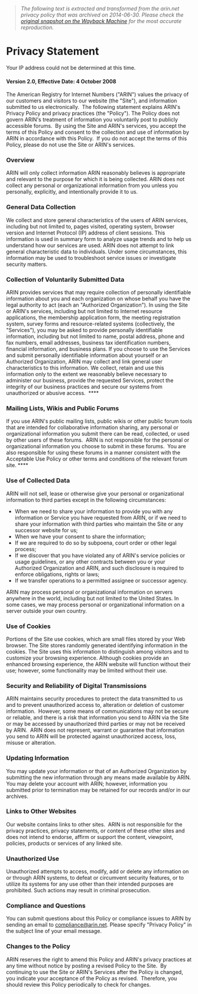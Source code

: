 > *The following text is extracted and transformed from the arin.net privacy policy that was archived on 2014-06-30. Please check the [original snapshot on the Wayback Machine](https://web.archive.org/web/20140630230212id_/https%3A//www.arin.net/privacy.html) for the most accurate reproduction.*

# Privacy Statement

Your IP address could not be determined at this time.

#### Version 2.0, Effective Date: 4 October 2008

The American Registry for Internet Numbers ("ARIN") values the privacy of our customers and visitors to our website (the "Site"), and information submitted to us electronically.  The following statement explains ARIN's Privacy Policy and privacy practices (the "Policy"). The Policy does not govern ARIN's treatment of information you voluntarily post to publicly accessible forums.  By using the Site and ARIN's services, you accept the terms of this Policy and consent to the collection and use of information by ARIN in accordance with this Policy.  If you do not accept the terms of this Policy, please do not use the Site or ARIN's services. 

### Overview

ARIN will only collect information ARIN reasonably believes is appropriate and relevant to the purpose for which it is being collected. ARIN does not collect any personal or organizational information from you unless you personally, explicitly, and intentionally provide it to us.

### General Data Collection

We collect and store general characteristics of the users of ARIN services, including but not limited to, pages visited, operating system, browser version and Internet Protocol (IP) address of client sessions. This information is used in summary form to analyze usage trends and to help us understand how our services are used. ARIN does not attempt to link general characteristic data to individuals. Under some circumstances, this information may be used to troubleshoot service issues or investigate security matters.

### Collection of Voluntarily Submitted Data

ARIN provides services that may require collection of personally identifiable information about you and each organization on whose behalf you have the legal authority to act (each an "Authorized Organization"). In using the Site or ARIN's services, including but not limited to Internet resource applications, the membership application form, the meeting registration system, survey forms and resource-related systems (collectively, the "Services"), you may be asked to provide personally identifiable information, including but not limited to name, postal address, phone and fax numbers, email addresses, business tax identification numbers, financial information, and business plans. If you choose to use the Services and submit personally identifiable information about yourself or an Authorized Organization, ARIN may collect and link general user characteristics to this information. We collect, retain and use this information only to the extent we reasonably believe necessary to administer our business, provide the requested Services, protect the integrity of our business practices and secure our systems from unauthorized or abusive access.  ****

### Mailing Lists, Wikis and Public Forums 

If you use ARIN's public mailing lists, public wikis or other public forum tools that are intended for collaborative information sharing, any personal or organizational information you submit there can be read, collected, or used by other users of these forums.  ARIN is not responsible for the personal or organizational information you choose to submit in these forums.  You are also responsible for using these forums in a manner consistent with the Acceptable Use Policy or other terms and conditions of the relevant forum site. ****

### Use of Collected Data

ARIN will not sell, lease or otherwise give your personal or organizational information to third parties except in the following circumstances:

  * When we need to share your information to provide you with any information or Service you have requested from ARIN, or if we need to share your information with third parties who maintain the Site or any successor website for us;
  * When we have your consent to share the information;
  * If we are required to do so by subpoena, court order or other legal process;
  * If we discover that you have violated any of ARIN's service policies or usage guidelines, or any other contracts between you or your Authorized Organization and ARIN, and such disclosure is required to enforce obligations, rights or laws;
  * If we transfer operations to a permitted assignee or successor agency. 



ARIN may process personal or organizational information on servers anywhere in the world, including but not limited to the United States. In some cases, we may process personal or organizational information on a server outside your own country.

### Use of Cookies

Portions of the Site use cookies, which are small files stored by your Web browser. The Site stores randomly generated identifying information in the cookies. The Site uses this information to distinguish among visitors and to customize your browsing experience. Although cookies provide an enhanced browsing experience, the ARIN website will function without their use; however, some functionality may be limited without their use.

### Security and Reliability of Digital Transmissions

ARIN maintains security procedures to protect the data transmitted to us and to prevent unauthorized access to, alteration or deletion of customer information.  However, some means of communications may not be secure or reliable, and there is a risk that information you send to ARIN via the Site or may be accessed by unauthorized third parties or may not be received by ARIN.  ARIN does not represent, warrant or guarantee that information you send to ARIN will be protected against unauthorized access, loss, misuse or alteration.

### Updating Information 

You may update your information or that of an Authorized Organization by submitting the new information through any means made available by ARIN.  You may delete your account with ARIN; however, information you submitted prior to termination may be retained for our records and/or in our archives.

### Links to Other Websites 

Our website contains links to other sites.  ARIN is not responsible for the privacy practices, privacy statements, or content of these other sites and does not intend to endorse, affirm or support the content, viewpoint, policies, products or services of any linked site.

### Unauthorized Use

Unauthorized attempts to access, modify, add or delete any information on or through ARIN systems, to defeat or circumvent security features, or to utilize its systems for any use other than their intended purposes are prohibited. Such actions may result in criminal prosecution.

### Compliance and Questions

You can submit questions about this Policy or compliance issues to ARIN by sending an email to [compliance@arin.net](mailto:compliance@arin.net). Please specify "Privacy Policy" in the subject line of your email message.

### Changes to the Policy

ARIN reserves the right to amend this Policy and ARIN's privacy practices at any time without notice by posting a revised Policy to the Site.  By continuing to use the Site or ARIN's Services after the Policy is changed, you indicate your acceptance of the Policy as revised.  Therefore, you should review this Policy periodically to check for changes.
